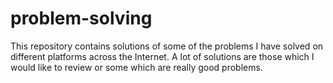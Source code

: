 # problem-solving
This repository contains solutions of some of the problems I have solved on different platforms across the Internet.
A lot of solutions are those which I would like to review or some which are really good problems.
